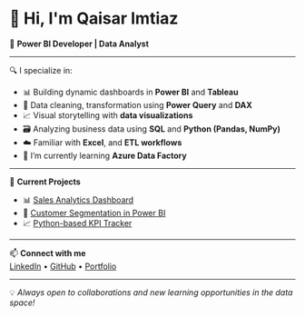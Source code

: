 # 👋 Hi, I'm Qaisar Imtiaz

🎯 **Power BI Developer | Data Analyst**

---

🔍 I specialize in:
- 📊 Building dynamic dashboards in **Power BI** and **Tableau**
- 🧹 Data cleaning, transformation using **Power Query** and **DAX**
- 📈 Visual storytelling with **data visualizations**
- 🗃️ Analyzing business data using **SQL** and **Python (Pandas, NumPy)**
- ☁️ Familiar with **Excel**, and **ETL workflows**
- 🌱 I’m currently learning **Azure Data Factory**

---

📁 **Current Projects**  
- 📊 [Sales Analytics Dashboard](#)  
- 📍 [Customer Segmentation in Power BI](#)  
- 📈 [Python-based KPI Tracker](#)

---

📫 **Connect with me**  
[LinkedIn](https://www.linkedin.com/in/qaisar-imtiaz-5a168a15/) • [GitHub](https://github.com/qaskhk) • [Portfolio](https://sites.google.com/view/qaisarimtiaz/)

---

💡 *Always open to collaborations and new learning opportunities in the data space!*


<!--
**qaskhk/qaskhk** is a ✨ _special_ ✨ repository because its `README.md` (this file) appears on your GitHub profile.

Here are some ideas to get you started:

- 🔭 I’m currently working on ...
- 🌱 I’m currently learning ...
- 👯 I’m looking to collaborate on ...
- 🤔 I’m looking for help with ...
- 💬 Ask me about ...
- 📫 How to reach me: ...
- 😄 Pronouns: ...
- ⚡ Fun fact: ...
-->
